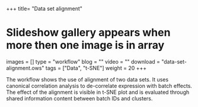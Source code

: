 +++
title= "Data set alignment"
# Slideshow gallery appears when more then one image is in array
images =  []
type = "workflow"
blog =  ""
video = ""
download = "data-set-alignment.ows"
tags = ["Data", "t-SNE"]
weight = 20
+++

The workflow shows the use of alignment of two data sets. It uses canonical correlation analysis to de-correlate expression with batch effects. The effect of the alignment is visible in t-SNE plot and is evaluated through shared information content between batch IDs and clusters.













